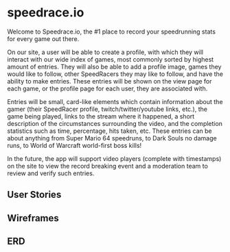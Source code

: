 # speedrace.io

Welcome to Speedrace.io, the #1 place to record your speedrunning stats for every game out there.

On our site, a user will be able to create a profile, with which they will interact with our wide index of games, most commonly sorted by highest amount of entries. They will also be able to add a profile image, games they would like to follow, other SpeedRacers they may like to follow, and have the ability to make entries. These entries will be shown on the view page for each game, or the profile page for each user, they are associated with. 

Entries will be small, card-like elements which contain information about the gamer (their SpeedRacer profile, twitch/twitter/youtube links, etc.), the game being played, links to the stream where it happened, a short description of the circumstances surrounding the video, and the completion statistics such as time, percentage, hits taken, etc. These entries can be about anything from Super Mario 64 speedruns, to Dark Souls no damage runs, to World of Warcraft world-first boss kills!

In the future, the app will support video players (complete with timestamps) on the site to view the record breaking event and a moderation team to review and verify such entries.

## User Stories

## Wireframes

## ERD
